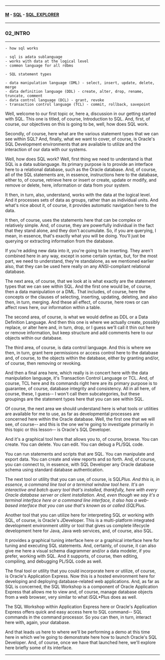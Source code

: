 
---

#### [M](https://github.com/ttltrk/TTT/blob/master/menu.md) - [SQL](https://github.com/ttltrk/TTT/blob/master/SQL/SQL.md) - [SQL_EXPLORER](https://github.com/ttltrk/TTT/blob/master/SQL/SQL_EXPLORER/SQL_EXPLORER.md)

---

### 02_INTRO

---

```
- how sql works

- sql is adata sublanguage
- works with data at the logical level
- common language for all rdbms
```

```
- SQL statement types

- data manipulation language (DML) - select, insert, update, delete, merge
- data definition language (DDL) - create, alter, drop, rename, truncate, comment
- data control language (DCL) - grant, revoke
- transaction control language (TCL) - commit, rollback, savepoint
```

Well, welcome to our first topic or, here a, discussion in our getting started with SQL. This one is titled, of course, Introduction to SQL. And, first, of course, our objectives on this is going to be, well, how does SQL work.

Secondly, of course, here what are the various statement types that we can see within SQL? And, finally, what we want to cover, of course, is Oracle's SQL Development environments that are available to utilize and the interaction of our data with our systems.

Well, how does SQL work? Well, first thing we need to understand is that SQL is a data sublanguage. Its primary purpose is to provide an interface here to a relational database, such as the Oracle database. And, of course, all of the SQL statements are, in essence, instructions here to the database, either to, of course, retrieve here or insert or create, update or modify, and remove or delete, here, information or data from your system.

It then, in turn, also, understand, works with the data at the logical level. And it processes sets of data as groups, rather than as individual units. And what's nice about it, of course, it provides automatic navigation here to the data.

It then, of course, uses the statements here that can be complex or relatively simple. And, of course, they are powerfully individual in the fact that they stand alone, and they don't accumulate. So, if you are querying, I mean, in essence, that's exactly what you will be doing. You'll just be querying or extracting information from the database.

If you're adding new data into it, you're going to be inserting. They aren't combined here in any way, except in some certain syntax, but, for the most part, we need to understand, they're standalone, as we mentioned earlier also, that they can be used here really on any ANSI-compliant relational database.

The next area, of course, that we look at is what exactly are the statement types that we can see within SQL. And the first one would be, of course, then a data manipulation or a DML. That includes, of course, here the concepts or the clauses of selecting, inserting, updating, deleting, and also then, in turn, merging. And these all effect, of course, here rows or can affect rows here, our information within a table.

The second area, of course, is what we would define as DDL or a Data Definition Language. And then this one is where we actually create, possibly replace, or alter here and, in turn, drop, or I guess we'll call it thin out here or remove information, but keep structure and add comments here to our objects within our database.

The third area, of course, is data control language. And this is where we then, in turn, grant here permissions or access control here to the database and, of course, to the objects within the database, either by granting and/or, of course, then removing or revoking.

And then a final area here, which really is in concert here with the data manipulation language, it's Transaction Control Language or TCL. And, of course, TCL here and its commands right here are its primary purpose is to guarantee, of course, database integrity and consistency. All in all here, of course, these, I guess-- I won't call them subcategories, but these groupings are the statement types here that you can see within SQL.

Of course, the next area we should understand here is what tools or utilities are available for me to use, as far as developmental processes are concerned here within the Oracle database. Well, the first one that we will see, of course-- and this is the one we're going to investigate primarily in this topic or this lesson-- is Oracle's SQL Developer.

And it's a graphical tool here that allows you to, of course, browse. You can create. You can delete. You can edit. You can debug a PL/SQL code.

You can run statements and scripts that are SQL. You can manipulate and export data. You can create and view reports and so forth. And, of course, you can connect to, in essence, with SQL Developer any Oracle database schema using standard database authentication.

The next tool or utility that you can use, of course, is SQL*Plus. And this is, in essence, a command line tool or a terminal window tool here. It's an interactive and batch query tool that's installed, thankfully, here with every Oracle database server or client installation. And, even though we say it's a terminal interface here or a command line interface, it also has a web-based interface that you can use that's known as or called iSQL*Plus.

Another tool that you can utilize here for interpreting SQL or working with SQL, of course, is Oracle's JDeveloper. This is a multi-platform integrated development environment utility or tool that gives us complete lifecycle development here for Java, Java web services, and, of course, also SQL.

It provides a graphical tuning interface here or a graphical interface here for tuning and executing SQL statements. And, certainly, of course, it can also give me here a visual schema diagrammer and/or a data modeler, if you prefer, working with SQL. And it supports, of course, then editing, compiling, and debugging PL/SQL code as well.

The final tool or utility that you could incorporate here or utilize, of course, is Oracle's Application Express. Now this is a hosted environment here for developing and deploying database-related web applications. And, as far as SQL is concerned, the SQL Workshop is a component of Oracle Application Express that allows me to view and, of course, manage database objects from a web browser, very similar to what iSQL*Plus does as well.

The SQL Workshop within Application Express here or Oracle's Application Express offers quick and easy access here to SQL command-- SQL commands in the command processor. So you can then, in turn, interact here with, again, your database.

And that leads us here to where we'll be performing a demo at this time here in which we're going to demonstrate here how to launch Oracle's SQL Developer. And, of course, once we have that launched here, we'll explore here briefly some of its interface.

---
